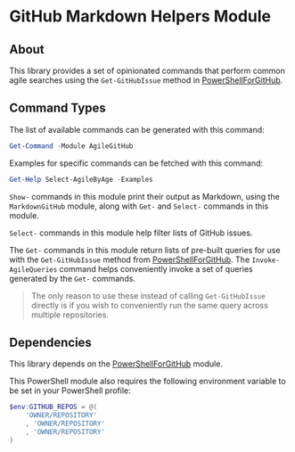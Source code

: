 # GitHub Markdown Helpers Module

## About

This library provides a set of opinionated commands that perform common
 agile searches using the `Get-GitHubIssue` method in
 [PowerShellForGitHub][23].

## Command Types

The list of available commands can be generated with this command:

```PowerShell
Get-Command -Module AgileGitHub
```

Examples for specific commands can be fetched with this command:

```Powershell
Get-Help Select-AgileByAge -Examples
```

`Show-` commands in this module print their output as Markdown, using the
`MarkdownGitHub` module, along with `Get-` and `Select-` commands in this
 module.

`Select-` commands in this module help filter lists of GitHub issues.

The `Get-` commands in this module return lists of pre-built queries
 for use with the `Get-GitHubIssue` method from [PowerShellForGitHub][23].
The `Invoke-AgileQueries` command helps conveniently invoke a set of queries
 generated by the `Get-` commands.

> The only reason to use these instead of calling `Get-GitHubIssue` directly is
> if you wish to conveniently run the same query across multiple repositories.

[23]: https://github.com/microsoft/PowerShellForGitHub


## Dependencies

This library depends on the [PowerShellForGitHub](https://github.com/microsoft/PowerShellForGitHub) module.

This PowerShell module also requires the following environment variable to be
 set in your PowerShell profile:

```powershell
$env:GITHUB_REPOS = @(
    'OWNER/REPOSITORY'
    , 'OWNER/REPOSITORY'
    , 'OWNER/REPOSITORY'
)
```
